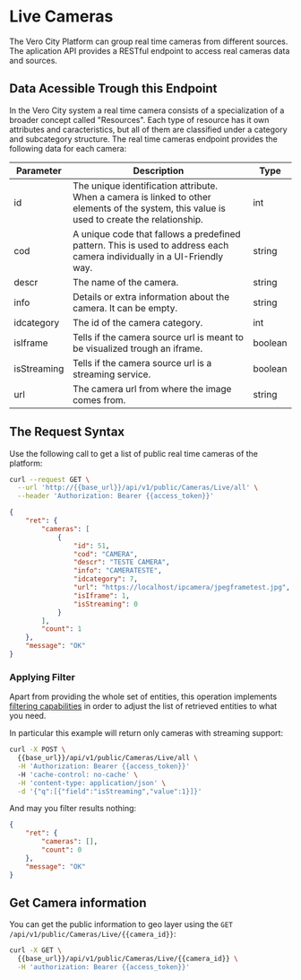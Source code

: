 # Live Cameras

The Vero City Platform can group real time cameras from different sources. The aplication API provides a RESTful endpoint to access real cameras data
and sources. 

## Data Acessible Trough this Endpoint
In the Vero City system a real time camera consists of a specialization of a broader concept called "Resources". Each type of resource has it own attributes and caracteristics, but all of them are classified under a category and subcategory structure. The real time cameras endpoint provides the following data for each camera:

|  Parameter | Description | Type |
|---|---|---|
| id | The unique identification attribute. When a camera is linked to other elements of the system, this value is used to create the relationship. | int |
| cod | A unique code that fallows a predefined pattern. This is used to address each camera individually in a UI-Friendly way. | string |
| descr | The name of the camera. | string |
| info | Details or extra information about the camera. It can be empty. | string |
| idcategory | The id of the camera category. | int |
| isIframe | Tells if the camera source url is meant to be visualized trough an iframe. | boolean |
| isStreaming | Tells if the camera source url is a streaming service. | boolean |
| url | The camera url from where the image comes from. | string |

## The Request Syntax
Use the following call to get a list of public real time cameras of the platform: 

```bash
curl --request GET \
  --url 'http://{{base_url}}/api/v1/public/Cameras/Live/all' \
  --header 'Authorization: Bearer {{access_token}}'

```

```json
{
    "ret": {
        "cameras": [
            {
                "id": 51,
                "cod": "CAMERA",
                "descr": "TESTE CAMERA",
                "info": "CAMERATESTE",
                "idcategory": 7,
                "url": "https://localhost/ipcamera/jpegframetest.jpg",
                "isIframe": 1,
                "isStreaming": 0
            }
        ],
        "count": 1
    },
    "message": "OK"
}
```

### Applying Filter

Apart from providing the whole set of entities, this operation implements [filtering capabilities](https://vero-city-api-docs.readthedocs.io/en/latest/advanced-filtering/index.html) in order to adjust the list of retrieved entities to what you need.

In particular this example will return only cameras with streaming support:

```bash
curl -X POST \
  {{base_url}}/api/v1/public/Cameras/Live/all \
  -H 'Authorization: Bearer {{access_token}}'
  -H 'cache-control: no-cache' \
  -H 'content-type: application/json' \
  -d '{"q":[{"field":"isStreaming","value":1}]}'
```

And may you filter results nothing:

```json
{
    "ret": {
        "cameras": [],
        "count": 0
    },
    "message": "OK"
}
```



## Get Camera information

You can get the public information to geo layer using the `GET /api/v1/public/Cameras/Live/{{camera_id}}`:



```bash
curl -X GET \
  {{base_url}}/api/v1/public/Cameras/Live/{{camera_id}} \
  -H 'authorization: Bearer {{access_token}}' 
```
